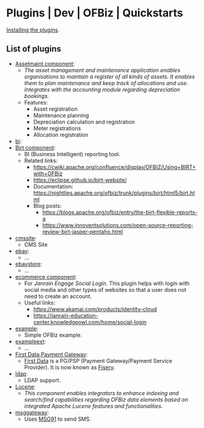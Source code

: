 # Plugins | Dev | OFBiz | Quickstarts
[Installing the plugins](./plugins.md).

## List of plugins
- [Assetmaint component](https://github.com/apache/ofbiz-plugins/tree/trunk/assetmaint): 
    - *The asset management and maintenance application enables organisations to maintain a register of all kinds of assets. It enables them to plan maintenance and keep track of allocations and use. Integrates with the accounting module regarding depreciation bookings.*
    - Features: 
        - Asset registration
        - Maintenance planning
        - Depreciation calculation and registration
        - Meter registrations
        - Allocation registration
- [bi](https://github.com/apache/ofbiz-plugins/tree/trunk/bi): 
- [Birt component](https://github.com/apache/ofbiz-plugins/tree/trunk/birt): 
    - BI (Business Intelligent) reporting tool.
    - Related links:
        - https://cwiki.apache.org/confluence/display/OFBIZ/Using+BIRT+with+OFBiz
        - https://eclipse.github.io/birt-website/
        - Documentation: https://nightlies.apache.org/ofbiz/trunk/plugins/birt/html5/birt.html
        - Blog posts: 
            - https://blogs.apache.org/ofbiz/entry/the-birt-flexible-reports-a
            - https://www.innoventsolutions.com/open-source-reporting-review-birt-jasper-pentaho.html
- [cmssite](https://github.com/apache/ofbiz-plugins/tree/trunk/cmssite): 
     - CMS Site
- [ebay](https://github.com/apache/ofbiz-plugins/tree/trunk/ebay): 
     - ...
- [ebaystore](https://github.com/apache/ofbiz-plugins/tree/trunk/ebaystore): 
    - ...
- [ecommerce component](https://github.com/apache/ofbiz-plugins/tree/trunk/ecommerce): 
    - For *Janrain Engage Social Login*. This plugin helps with login with social media and other types of websites so that a user does not need to create an account.
    - Useful links: 
        - https://www.akamai.com/products/identity-cloud
        - https://janrain-education-center.knowledgeowl.com/home/social-login
- [example](https://github.com/apache/ofbiz-plugins/tree/trunk/example): 
    - Simple OFBiz example.
- [exampleext](https://github.com/apache/ofbiz-plugins/tree/trunk/exampleext): 
    - ...
- [First Data Payment Gateway](https://github.com/apache/ofbiz-plugins/tree/trunk/firstdatapaymentgateway): 
    - [First Data](https://firstdata.com) is a PG/PSP (Payment Gateway/Payment Service Provider). It is now known as [Fiserv](http://www.fiserv.com/).
- [ldap](https://github.com/apache/ofbiz-plugins/tree/trunk/ldap): 
    - LDAP support.
- [Lucene](https://github.com/apache/ofbiz-plugins/tree/trunk/lucene): 
    - *This component enables integrators to enhance indexing and search/find capabilities regarding OFBiz data elements based on integrated Apache Lucene features and functionalities.*
- [msggateway](https://github.com/apache/ofbiz-plugins/tree/trunk/msggateway): 
    - Uses [MSG91](http://control.msg91.com/signup/?source=developer-SMS) to send SMS.

